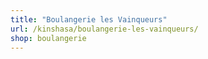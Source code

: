 ```yaml
---
title: "Boulangerie les Vainqueurs"
url: /kinshasa/boulangerie-les-vainqueurs/
shop: boulangerie
---
```


